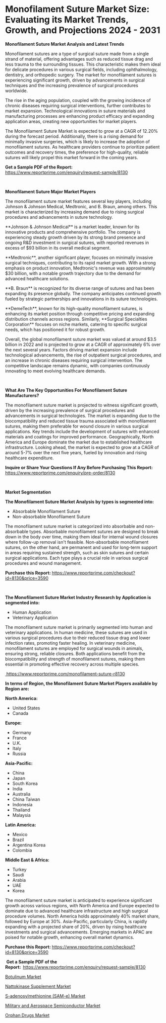 <p><h1>Monofilament Suture Market Size: Evaluating its Market Trends, Growth, and Projections 2024 - 2031</h1></p><p><strong>Monofilament Suture Market Analysis and Latest Trends</strong></p>
<p><p>Monofilament sutures are a type of surgical suture made from a single strand of material, offering advantages such as reduced tissue drag and less trauma to the surrounding tissues. This characteristic makes them ideal for delicate procedures in various surgical fields, including ophthalmology, dentistry, and orthopedic surgery. The market for monofilament sutures is experiencing significant growth, driven by advancements in surgical techniques and the increasing prevalence of surgical procedures worldwide. </p><p>The rise in the aging population, coupled with the growing incidence of chronic diseases requiring surgical interventions, further contributes to market expansion. Technological innovations in suture materials and manufacturing processes are enhancing product efficacy and expanding application areas, creating new opportunities for market players. </p><p>The Monofilament Suture Market is expected to grow at a CAGR of 12.20% during the forecast period. Additionally, there is a rising demand for minimally invasive surgeries, which is likely to increase the adoption of monofilament sutures. As healthcare providers continue to prioritize patient outcomes and recovery times, the preference for high-quality, reliable sutures will likely propel this market forward in the coming years.</p></p>
<p><strong>Get a Sample PDF of the Report:&nbsp;</strong> <a href="https://www.reportprime.com/enquiry/request-sample/8130">https://www.reportprime.com/enquiry/request-sample/8130</a></p>
<p>&nbsp;</p>
<p><strong>Monofilament Suture Major Market Players</strong></p>
<p><p>The monofilament suture market features several key players, including Johnson & Johnson Medical, Medtronic, and B. Braun, among others. This market is characterized by increasing demand due to rising surgical procedures and advancements in suture technology.</p><p>**Johnson & Johnson Medical** is a market leader, known for its innovative products and comprehensive portfolio. The company is experiencing steady growth driven by its strong brand presence and ongoing R&D investment in surgical sutures, with reported revenues in excess of $93 billion in its overall medical segment.</p><p>**Medtronic**, another significant player, focuses on minimally invasive surgical techniques, contributing to its rapid market growth. With a strong emphasis on product innovation, Medtronic's revenue was approximately $30 billion, with a notable growth trajectory due to the demand for advanced healthcare solutions.</p><p>**B. Braun** is recognized for its diverse range of sutures and has been expanding its presence globally. The company anticipates continued growth fueled by strategic partnerships and innovations in its suture technologies.</p><p>**DemeTech**, known for its high-quality monofilament sutures, is enhancing its market position through competitive pricing and expanding distribution channels across regions. Similarly, **Surgical Specialties Corporation** focuses on niche markets, catering to specific surgical needs, which has positioned it for robust growth.</p><p>Overall, the global monofilament suture market was valued at around $3.5 billion in 2022 and is projected to grow at a CAGR of approximately 6% over the next several years. Factors driving market expansion include technological advancements, the rise of outpatient surgical procedures, and an increase in chronic diseases requiring surgical intervention. The competitive landscape remains dynamic, with companies continuously innovating to meet evolving healthcare demands.</p></p>
<p>&nbsp;</p>
<p><strong>What Are The Key Opportunities For Monofilament Suture Manufacturers?</strong></p>
<p><p>The monofilament suture market is projected to witness significant growth, driven by the increasing prevalence of surgical procedures and advancements in surgical technologies. The market is expanding due to the biocompatibility and reduced tissue trauma associated with monofilament sutures, making them preferable for wound closure in various surgical applications. Key trends include the development of sutures with enhanced materials and coatings for improved performance. Geographically, North America and Europe dominate the market due to established healthcare infrastructure. Looking ahead, the market is expected to grow at a CAGR of around 5-7% over the next five years, fueled by innovation and rising healthcare expenditure.</p></p>
<p><strong>Inquire or Share Your Questions If Any Before Purchasing This Report:</strong> <a href="https://www.reportprime.com/enquiry/pre-order/8130">https://www.reportprime.com/enquiry/pre-order/8130</a></p>
<p>&nbsp;</p>
<p><strong>Market Segmentation</strong></p>
<p><strong>The Monofilament Suture Market Analysis by types is segmented into:</strong></p>
<p><ul><li>Absorbable Monofilament Suture</li><li>Non-absorbable Monofilament Suture</li></ul></p>
<p><p>The monofilament suture market is categorized into absorbable and non-absorbable types. Absorbable monofilament sutures are designed to break down in the body over time, making them ideal for internal wound closures where follow-up removal isn't feasible. Non-absorbable monofilament sutures, on the other hand, are permanent and used for long-term support in areas requiring sustained strength, such as skin sutures and certain surgical applications. Each type plays a crucial role in various surgical procedures and wound management.</p></p>
<p><strong>Purchase this Report:&nbsp;</strong><a href="https://www.reportprime.com/checkout?id=8130&price=3590">https://www.reportprime.com/checkout?id=8130&price=3590</a></p>
<p>&nbsp;</p>
<p><strong>The Monofilament Suture Market Industry Research by Application is segmented into:</strong></p>
<p><ul><li>Human Application</li><li>Veterinary Application</li></ul></p>
<p><p>The monofilament suture market is primarily segmented into human and veterinary applications. In human medicine, these sutures are used in various surgical procedures due to their reduced tissue drag and lower infection rates, promoting faster healing. In veterinary medicine, monofilament sutures are employed for surgical wounds in animals, ensuring strong, reliable closures. Both applications benefit from the biocompatibility and strength of monofilament sutures, making them essential in promoting effective recovery across multiple species.</p></p>
<p><a href="https://www.reportprime.com/monofilament-suture-r8130">&nbsp;https://www.reportprime.com/monofilament-suture-r8130</a></p>
<p><strong>In terms of Region, the Monofilament Suture Market Players available by Region are:</strong></p>
<p>
    <p> <strong> North America: </strong>
        <ul>
            <li>United States</li>
            <li>Canada</li>
        </ul>
        </p> 
    <p> <strong> Europe: </strong>
        <ul>
            <li>Germany</li>
            <li>France</li>
            <li>U.K.</li>
            <li>Italy</li>
            <li>Russia</li>
        </ul>
        </p> 
    <p> <strong> Asia-Pacific: </strong>
        <ul>
            <li>China</li>
            <li>Japan</li>
            <li>South Korea</li>
            <li>India</li>
            <li>Australia</li>
            <li>China Taiwan</li>
            <li>Indonesia</li>
            <li>Thailand</li>
            <li>Malaysia</li>
        </ul>
        </p> 
    <p> <strong> Latin America: </strong>
        <ul>
            <li>Mexico</li>
            <li>Brazil</li>
            <li>Argentina Korea</li>
            <li>Colombia</li>
        </ul>
        </p> 
    <p> <strong> Middle East & Africa: </strong>
        <ul>
            <li>Turkey</li>
            <li>Saudi</li>
            <li>Arabia</li>
            <li>UAE</li>
            <li>Korea</li>
        </ul>
    </p>
    </p>
<p><p>The monofilament suture market is anticipated to experience significant growth across various regions, with North America and Europe expected to dominate due to advanced healthcare infrastructure and high surgical procedure volumes. North America holds approximately 40% market share, followed by Europe at 30%. Asia-Pacific, particularly China, is rapidly expanding with a projected share of 20%, driven by rising healthcare investments and surgical advancements. Emerging markets in APAC are poised for notable growth, enhancing overall market dynamics.</p></p>
<p><strong>Purchase this Report: </strong><a href="https://www.reportprime.com/checkout?id=8130&price=3590">https://www.reportprime.com/checkout?id=8130&price=3590</a></p>
<p>&nbsp;<strong>Get a Sample PDF of the Report:&nbsp;&nbsp;</strong><a href="https://www.reportprime.com/enquiry/request-sample/8130">https://www.reportprime.com/enquiry/request-sample/8130</a></p>
<p><strong></strong></p>
<p><p><a href="https://www.linkedin.com/pulse/comprehensive-analysis-global-botulinum-market-growth-trends-lnvbc?trackingId=yJJWJ73LRQ%2BEgOB7i0momg%3D%3D">Botulinum Market</a></p><p><a href="https://issuu.com/reportprime-2/docs/nattokinase-supplement-market-size-_752af9eaeabffc">Nattokinase Supplement Market</a></p><p><a href="https://issuu.com/reportprime-2/docs/s-adenosylmethionine-sam-e-market-s_b1f9577988bc1d">S-adenosylmethionine (SAM-e) Market</a></p><p><a href="https://medium.com/@gazmirbaku131/booming-military-and-aerospace-semiconductor-market-sector-market-analysis-and-growth-projections-9710374c45a8">Military and Aerospace Semiconductor Market</a></p><p><a href="https://www.linkedin.com/pulse/booming-orphan-drugs-market-sector-analysis-growth-projections-hhjjf?trackingId=aoV6g6dWQi2aS30PXz%2FoXw%3D%3D">Orphan Drugs Market</a></p></p>